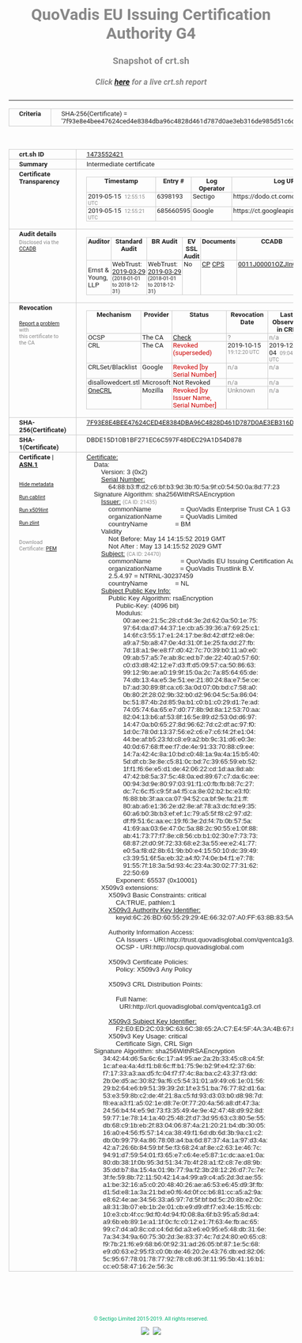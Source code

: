 # QuoVadis EU Issuing Certification Authority G4
### Snapshot of crt.sh
##### Click [here](https://crt.sh/?q=7F93E8E4BEE47624CED4E8384DBA96C4828D461D787D0AE3EB316DE985D51C6C) for a live crt.sh report

---
<!DOCTYPE HTML PUBLIC "-//W3C//DTD HTML 4.0 Transitional//EN">
<HTML>
<HEAD>
  <META http-equiv="Content-Type" content="text/html; charset=UTF-8">
  <TITLE>crt.sh | 7f93e8e4bee47624ced4e8384dba96c4828d461d787d0ae3eb316de985d51c6c</TITLE>
  <META name="description" content="Free CT Log Certificate Search Tool from Sectigo (formerly Comodo CA)">
  <META name="keywords" content="crt.sh, CT, Certificate Transparency, Certificate Search, SSL Certificate, Sectigo, Comodo CA">
  <LINK href="//fonts.googleapis.com/css?family=Roboto+Mono|Roboto:400,400i,700,700i" rel="stylesheet">
  <STYLE type="text/css">
    a {
      white-space: nowrap;
    }
    body {
      color: #888888;
      font: 12pt Roboto, sans-serif;
      padding-top: 10px;
      text-align: center
    }
    form {
      margin: 0px
    }
    span {
      border-radius: 10px
    }
    span.heading {
      color: #888888;
      font: 12pt Roboto, sans-serif
    }
    span.title {
      background-color: #00B373;
      color: #FFFFFF;
      font: bold 18pt Roboto, sans-serif;
      padding: 0px 5px
    }
    span.text {
      color: #888888;
      font: 10pt Roboto, sans-serif
    }
    span.whiteongrey {
      background-color: #D9D9D6;
      color: #FFFFFF;
      font: bold 18pt Roboto, sans-serif;
      padding: 0px 5px
    }
    table {
      border-collapse: collapse;
      color: #222222;
      font: 10pt Roboto, sans-serif;
      margin-left: auto;
      margin-right: auto
    }
    table.options {
      border: none;
      margin-left: 10px
    }
    td, th {
      border: 1px solid #CCCCCC;
      padding: 0px 2px;
      text-align: left;
      vertical-align: top
    }
    td.outer, th.outer {
      border: 1px solid #CCCCCC;
      padding: 2px 20px;
      text-align: left
    }
    th.heading {
      color: #888888;
      font: bold italic 12pt Roboto, sans-serif;
      padding: 20px 0px 0px;
      text-align: center
    }
    th.options, td.options {
      border: none;
      vertical-align: middle
    }
    td.text {
      font: 10pt "Roboto Mono", sans-serif;
      padding: 2px 20px
    }
    td.heading {
      border: none;
      color: #888888;
      font: 12pt Roboto, sans-serif;
      padding-top: 20px;
      text-align: center
    }
    table.lint td, th {
      text-align: center
    }
    .button {
      background-color: #00B373;
      border-radius: 10px;
      color: #FFFFFF;
      font: bold 13pt Roboto, sans-serif
    }
    .copyright {
      font: 8pt Roboto, sans-serif;
      color: #00B373
    }
    .input {
      border: 1px solid #888888;
      font-weight: bold;
      text-align: center
    }
    .small {
      font: 8pt Roboto, sans-serif;
      color: #888888
    }
    .error {
      background-color: #FFDFDF;
      color: #CC0000;
      font-weight: bold
    }
    .fatal {
      background-color: #0000AA;
      color: #FFFFFF;
      font-weight: bold
    }
    .notice {
      background-color: #FFFFDF;
      color: #606000
    }
    .warning {
      background-color: #FFEFDF;
      color: #DF6000
    }
  </STYLE>
</HEAD>
<BODY>

<TABLE>
  <TR>
    <TH class="outer">Criteria</TH>
    <TD class="outer">SHA-256(Certificate) = '7f93e8e4bee47624ced4e8384dba96c4828d461d787d0ae3eb316de985d51c6c'</TD>
  </TR>
</TABLE>
<BR>
<TABLE>
  <TR>
    <TH class="outer">crt.sh ID</TH>
    <TD class="outer"><A href="?id=1473552421">1473552421</A></TD>
  </TR>
  <TR>
    <TH class="outer">Summary</TH>
    <TD class="outer">Intermediate certificate</TD>
  </TR>
  <TR>
    <TH class="outer">Certificate<BR>Transparency</TH>
    <TD class="outer">
<TABLE class="options" style="margin-left:0px">
  <TR>
    <TH>Timestamp</TH>
    <TH>Entry #</TH>
    <TH>Log Operator</TH>
    <TH>Log URL</TH>
  </TR>
  <TR>
    <TD>2019-05-15&nbsp; <FONT class="small">12:55:15 UTC</FONT></TD>
    <TD>6398193</TD>
    <TD>Sectigo</TD>
    <TD>https://dodo.ct.comodo.com</TD>
  </TR>
  <TR>
    <TD>2019-05-15&nbsp; <FONT class="small">12:55:21 UTC</FONT></TD>
    <TD>685660595</TD>
    <TD>Google</TD>
    <TD>https://ct.googleapis.com/rocketeer</TD>
  </TR>
</TABLE>
    </TD>
  </TR>
  <TR>
    <TH class="outer">Audit details<BR>
      <DIV class="small" style="padding-top:3px">Disclosed via the
        <A href="//ccadb-public.secure.force.com/mozilla/PublicAllIntermediateCerts" target="_blank">CCADB</A></DIV>
    </TH>
    <TD class="outer">
<TABLE class="options" style="margin-left:0px">
  <TR>
    <TH>Auditor</TH>
    <TH>Standard Audit</TH>
    <TH>BR Audit</TH>
    <TH>EV SSL Audit</TH>
    <TH>Documents</TH>
    <TH>CCADB</TH>
    <TH>Root Owner / Certificate</TH>
  </TR>
  <TR>
    <TD style="vertical-align:middle">Ernst & Young, LLP</TD>
    <TD>WebTrust:
      <A href="https://www.cpacanada.ca/generichandlers/CPACHandler.ashx?attachmentid=227627" target="_blank">2019-03-29</A>
      <BR><FONT style="font-size:8pt">(2018-01-01 to 2018-12-31)</FONT></TD>
    <TD>WebTrust:
      <A href="https://www.cpacanada.ca/generichandlers/CPACHandler.ashx?attachmentid=227628" target="_blank">2019-03-29</A>
      <BR><FONT style="font-size:8pt">(2018-01-01 to 2018-12-31)</FONT></TD>
    <TD>No    <TD>
      <A href="https://www.quovadisglobal.com/~/media/Files/Repository/QV_RCA1_RCA3_CPCPS_V4_25.ashx" target="blank">CP</A>
      <A href="https://www.quovadisglobal.com/~/media/Files/Repository/QV_RCA2_CPCPS_v2.5.ashx" target="blank">CPS</A>
    </TD>
    <TD><A href="//ccadb.force.com/0011J00001OZJInQAP" target="_blank">0011J00001OZJInQAP</A></TD>
    <TD><A href="/?id=8564337">QuoVadis</A></TD>
  </TR>
</TABLE>
    </TD>
  </TR>
  <TR>
    <TH class="outer">Revocation<BR><BR>
      <DIV class="small" style="padding-top:3px"><A href="?id=1473552421&opt=problemreporting">Report a problem</A> with<BR>this certificate to the CA</DIV></TH>
    <TD class="outer">
      <TABLE class="options" style="margin-left:0px">
        <TR>
          <TH>Mechanism</TH>
          <TH>Provider</TH>
          <TH>Status</TH>
          <TH>Revocation Date</TH>
          <TH>Last Observed in CRL</TH>
          <TH>Last Checked <SPAN style="color:#CC0000;vertical-align:middle;font-size:70%;font-weight:normal">(Error)</SPAN></TH>
        </TR>
        <TR>
          <TD>OCSP</TD>
          <TD>The CA</TD>
          <TD><A href="?id=1473552421&opt=ocsp">Check</A></TD>
          <TD><SPAN style="color:#888888">?</SPAN></TD>
          <TD><SPAN style="color:#888888">n/a</SPAN></TD>
          <TD><SPAN style="color:#888888">?</SPAN></TD>
        </TR>
        <TR>
          <TD>CRL</TD>
          <TD>The CA</TD>
          <TD><SPAN style="color:#CC0000">Revoked (superseded)</SPAN></TD><TD>2019-10-15&nbsp; <FONT class="small">19:12:20 UTC</FONT></TD><TD>2019-12-04&nbsp; <FONT class="small">09:04:49 UTC</FONT></TD><TD>2019-12-04&nbsp; <FONT class="small">17:05:19 UTC</FONT></TD>
        </TR>
        <TR>
          <TD>CRLSet/Blacklist</TD>
          <TD>Google</TD>
          <TD><SPAN style="color:#CC0000">Revoked [by Serial Number]</SPAN></TD>
          <TD><SPAN style="color:#888888">n/a</SPAN></TD>
          <TD><SPAN style="color:#888888">n/a</SPAN></TD>
          <TD><SPAN style="color:#888888">n/a</SPAN></TD>
        </TR>
        <TR>
          <TD>disallowedcert.stl</TD>
          <TD>Microsoft</TD>
          <TD>Not Revoked</TD>
          <TD><SPAN style="color:#888888">n/a</SPAN></TD>
          <TD><SPAN style="color:#888888">n/a</SPAN></TD>
          <TD><SPAN style="color:#888888">n/a</SPAN></TD>
        </TR>
        <TR>
          <TD><A href="/mozilla-onecrl" target="_blank">OneCRL</A></TD>
          <TD>Mozilla</TD>
          <TD><SPAN style="color:#CC0000">Revoked [by Issuer Name, Serial Number]</SPAN></TD><TD><SPAN style="color:#888888">Unknown</SPAN></TD>
          <TD><SPAN style="color:#888888">n/a</SPAN></TD>
          <TD><SPAN style="color:#888888">n/a</SPAN></TD>
        </TR>
      </TABLE>
    </TD>
  </TR>
  <TR>
    <TH class="outer">SHA-256(Certificate)</TH>
    <TD class="outer"><A href="//censys.io/certificates/7f93e8e4bee47624ced4e8384dba96c4828d461d787d0ae3eb316de985d51c6c">7F93E8E4BEE47624CED4E8384DBA96C4828D461D787D0AE3EB316DE985D51C6C</A></TD>
  </TR>
  <TR>
    <TH class="outer">SHA-1(Certificate)</TH>
    <TD class="outer">DBDE15D10B1BF271EC6C597F48DEC29A1D54D878</TD>
  </TR>
  <TR>
    <TH class="outer">Certificate | <A href="?asn1=1473552421">ASN.1</A>
      <SPAN class="small"><BR>
      <BR><BR><A href="?id=1473552421&opt=nometadata">Hide metadata</A>
      <BR><BR><A href="?id=1473552421&opt=cablint">Run cablint</A>
      <BR><BR><A href="?id=1473552421&opt=x509lint">Run x509lint</A>
      <BR><BR><A href="?id=1473552421&opt=zlint">Run zlint</A>
      <BR><BR><BR>Download Certificate: <A href="?d=1473552421">PEM</A>
      </SPAN>
    </TH>
    <TD class="text"><A href="?d=1473552421">Certificate:</A><BR>&nbsp;&nbsp;&nbsp;&nbsp;Data:<BR>&nbsp;&nbsp;&nbsp;&nbsp;&nbsp;&nbsp;&nbsp;&nbsp;Version:&nbsp;3&nbsp;(0x2)<BR>&nbsp;&nbsp;&nbsp;&nbsp;&nbsp;&nbsp;&nbsp;&nbsp;<A href="?serial=6488b3ffd2c6bfb39d3bf05a9fc054500a8d7723">Serial&nbsp;Number:</A><BR>&nbsp;&nbsp;&nbsp;&nbsp;&nbsp;&nbsp;&nbsp;&nbsp;&nbsp;&nbsp;&nbsp;&nbsp;64:88:b3:ff:d2:c6:bf:b3:9d:3b:f0:5a:9f:c0:54:50:0a:8d:77:23<BR>&nbsp;&nbsp;&nbsp;&nbsp;Signature&nbsp;Algorithm:&nbsp;sha256WithRSAEncryption<BR>&nbsp;&nbsp;&nbsp;&nbsp;&nbsp;&nbsp;&nbsp;&nbsp;<A href="?caid=21435">Issuer:</A> <SPAN class="small">(CA ID: 21435)</SPAN><BR>&nbsp;&nbsp;&nbsp;&nbsp;&nbsp;&nbsp;&nbsp;&nbsp;&nbsp;&nbsp;&nbsp;&nbsp;commonName&nbsp;&nbsp;&nbsp;&nbsp;&nbsp;&nbsp;&nbsp;&nbsp;&nbsp;&nbsp;&nbsp;&nbsp;&nbsp;&nbsp;&nbsp;&nbsp;=&nbsp;QuoVadis&nbsp;Enterprise&nbsp;Trust&nbsp;CA&nbsp;1&nbsp;G3<BR>&nbsp;&nbsp;&nbsp;&nbsp;&nbsp;&nbsp;&nbsp;&nbsp;&nbsp;&nbsp;&nbsp;&nbsp;organizationName&nbsp;&nbsp;&nbsp;&nbsp;&nbsp;&nbsp;&nbsp;&nbsp;&nbsp;&nbsp;=&nbsp;QuoVadis&nbsp;Limited<BR>&nbsp;&nbsp;&nbsp;&nbsp;&nbsp;&nbsp;&nbsp;&nbsp;&nbsp;&nbsp;&nbsp;&nbsp;countryName&nbsp;&nbsp;&nbsp;&nbsp;&nbsp;&nbsp;&nbsp;&nbsp;&nbsp;&nbsp;&nbsp;&nbsp;&nbsp;&nbsp;&nbsp;=&nbsp;BM<BR>&nbsp;&nbsp;&nbsp;&nbsp;&nbsp;&nbsp;&nbsp;&nbsp;Validity<BR>&nbsp;&nbsp;&nbsp;&nbsp;&nbsp;&nbsp;&nbsp;&nbsp;&nbsp;&nbsp;&nbsp;&nbsp;Not&nbsp;Before:&nbsp;May&nbsp;14&nbsp;14:15:52&nbsp;2019&nbsp;GMT<BR>&nbsp;&nbsp;&nbsp;&nbsp;&nbsp;&nbsp;&nbsp;&nbsp;&nbsp;&nbsp;&nbsp;&nbsp;Not&nbsp;After&nbsp;:&nbsp;May&nbsp;13&nbsp;14:15:52&nbsp;2029&nbsp;GMT<BR>&nbsp;&nbsp;&nbsp;&nbsp;&nbsp;&nbsp;&nbsp;&nbsp;<A href="?caid=24470">Subject:</A> <SPAN class="small">(CA ID: 24470)</SPAN><BR>&nbsp;&nbsp;&nbsp;&nbsp;&nbsp;&nbsp;&nbsp;&nbsp;&nbsp;&nbsp;&nbsp;&nbsp;commonName&nbsp;&nbsp;&nbsp;&nbsp;&nbsp;&nbsp;&nbsp;&nbsp;&nbsp;&nbsp;&nbsp;&nbsp;&nbsp;&nbsp;&nbsp;&nbsp;=&nbsp;QuoVadis&nbsp;EU&nbsp;Issuing&nbsp;Certification&nbsp;Authority&nbsp;G4<BR>&nbsp;&nbsp;&nbsp;&nbsp;&nbsp;&nbsp;&nbsp;&nbsp;&nbsp;&nbsp;&nbsp;&nbsp;organizationName&nbsp;&nbsp;&nbsp;&nbsp;&nbsp;&nbsp;&nbsp;&nbsp;&nbsp;&nbsp;=&nbsp;QuoVadis&nbsp;Trustlink&nbsp;B.V.<BR>&nbsp;&nbsp;&nbsp;&nbsp;&nbsp;&nbsp;&nbsp;&nbsp;&nbsp;&nbsp;&nbsp;&nbsp;2.5.4.97&nbsp;=&nbsp;NTRNL-30237459<BR>&nbsp;&nbsp;&nbsp;&nbsp;&nbsp;&nbsp;&nbsp;&nbsp;&nbsp;&nbsp;&nbsp;&nbsp;countryName&nbsp;&nbsp;&nbsp;&nbsp;&nbsp;&nbsp;&nbsp;&nbsp;&nbsp;&nbsp;&nbsp;&nbsp;&nbsp;&nbsp;&nbsp;=&nbsp;NL<BR>&nbsp;&nbsp;&nbsp;&nbsp;&nbsp;&nbsp;&nbsp;&nbsp;<A href="?spkisha256=37837317bcdb1d42c5922dc24bc3ce8559d456f9c434eb3b7103bffef1ac5772">Subject&nbsp;Public&nbsp;Key&nbsp;Info:</A><BR>&nbsp;&nbsp;&nbsp;&nbsp;&nbsp;&nbsp;&nbsp;&nbsp;&nbsp;&nbsp;&nbsp;&nbsp;Public&nbsp;Key&nbsp;Algorithm:&nbsp;rsaEncryption<BR>&nbsp;&nbsp;&nbsp;&nbsp;&nbsp;&nbsp;&nbsp;&nbsp;&nbsp;&nbsp;&nbsp;&nbsp;&nbsp;&nbsp;&nbsp;&nbsp;Public-Key:&nbsp;(4096&nbsp;bit)<BR>&nbsp;&nbsp;&nbsp;&nbsp;&nbsp;&nbsp;&nbsp;&nbsp;&nbsp;&nbsp;&nbsp;&nbsp;&nbsp;&nbsp;&nbsp;&nbsp;Modulus:<BR>&nbsp;&nbsp;&nbsp;&nbsp;&nbsp;&nbsp;&nbsp;&nbsp;&nbsp;&nbsp;&nbsp;&nbsp;&nbsp;&nbsp;&nbsp;&nbsp;&nbsp;&nbsp;&nbsp;&nbsp;00:ae:ee:21:5c:28:cf:d4:3e:2d:62:0a:50:1e:75:<BR>&nbsp;&nbsp;&nbsp;&nbsp;&nbsp;&nbsp;&nbsp;&nbsp;&nbsp;&nbsp;&nbsp;&nbsp;&nbsp;&nbsp;&nbsp;&nbsp;&nbsp;&nbsp;&nbsp;&nbsp;97:64:da:d7:44:37:1e:cb:a5:39:36:a7:69:25:c1:<BR>&nbsp;&nbsp;&nbsp;&nbsp;&nbsp;&nbsp;&nbsp;&nbsp;&nbsp;&nbsp;&nbsp;&nbsp;&nbsp;&nbsp;&nbsp;&nbsp;&nbsp;&nbsp;&nbsp;&nbsp;14:6f:c3:55:17:e1:24:17:be:8d:42:df:f2:e8:0e:<BR>&nbsp;&nbsp;&nbsp;&nbsp;&nbsp;&nbsp;&nbsp;&nbsp;&nbsp;&nbsp;&nbsp;&nbsp;&nbsp;&nbsp;&nbsp;&nbsp;&nbsp;&nbsp;&nbsp;&nbsp;a9:a7:5b:a8:47:0e:4d:31:0f:1e:25:fa:dd:27:fb:<BR>&nbsp;&nbsp;&nbsp;&nbsp;&nbsp;&nbsp;&nbsp;&nbsp;&nbsp;&nbsp;&nbsp;&nbsp;&nbsp;&nbsp;&nbsp;&nbsp;&nbsp;&nbsp;&nbsp;&nbsp;7d:18:a1:9e:e8:f7:d0:42:7c:70:39:b0:11:a0:e0:<BR>&nbsp;&nbsp;&nbsp;&nbsp;&nbsp;&nbsp;&nbsp;&nbsp;&nbsp;&nbsp;&nbsp;&nbsp;&nbsp;&nbsp;&nbsp;&nbsp;&nbsp;&nbsp;&nbsp;&nbsp;09:ab:57:a5:7e:ab:8c:ed:b7:de:22:40:a0:57:60:<BR>&nbsp;&nbsp;&nbsp;&nbsp;&nbsp;&nbsp;&nbsp;&nbsp;&nbsp;&nbsp;&nbsp;&nbsp;&nbsp;&nbsp;&nbsp;&nbsp;&nbsp;&nbsp;&nbsp;&nbsp;c0:d3:d8:42:12:e7:d3:ff:d5:09:57:ca:50:86:63:<BR>&nbsp;&nbsp;&nbsp;&nbsp;&nbsp;&nbsp;&nbsp;&nbsp;&nbsp;&nbsp;&nbsp;&nbsp;&nbsp;&nbsp;&nbsp;&nbsp;&nbsp;&nbsp;&nbsp;&nbsp;99:12:9b:ae:a0:19:9f:15:0a:2c:7a:85:64:65:de:<BR>&nbsp;&nbsp;&nbsp;&nbsp;&nbsp;&nbsp;&nbsp;&nbsp;&nbsp;&nbsp;&nbsp;&nbsp;&nbsp;&nbsp;&nbsp;&nbsp;&nbsp;&nbsp;&nbsp;&nbsp;74:db:13:4a:e5:3e:51:ee:21:80:24:8a:e7:5e:ce:<BR>&nbsp;&nbsp;&nbsp;&nbsp;&nbsp;&nbsp;&nbsp;&nbsp;&nbsp;&nbsp;&nbsp;&nbsp;&nbsp;&nbsp;&nbsp;&nbsp;&nbsp;&nbsp;&nbsp;&nbsp;b7:ad:30:89:8f:ca:c6:3a:0d:07:0b:bd:c7:58:a0:<BR>&nbsp;&nbsp;&nbsp;&nbsp;&nbsp;&nbsp;&nbsp;&nbsp;&nbsp;&nbsp;&nbsp;&nbsp;&nbsp;&nbsp;&nbsp;&nbsp;&nbsp;&nbsp;&nbsp;&nbsp;0b:80:2f:28:02:9b:32:b0:d2:96:04:5c:5a:86:04:<BR>&nbsp;&nbsp;&nbsp;&nbsp;&nbsp;&nbsp;&nbsp;&nbsp;&nbsp;&nbsp;&nbsp;&nbsp;&nbsp;&nbsp;&nbsp;&nbsp;&nbsp;&nbsp;&nbsp;&nbsp;bc:51:87:4b:2d:85:9a:b1:c0:b1:c0:29:d1:7e:ad:<BR>&nbsp;&nbsp;&nbsp;&nbsp;&nbsp;&nbsp;&nbsp;&nbsp;&nbsp;&nbsp;&nbsp;&nbsp;&nbsp;&nbsp;&nbsp;&nbsp;&nbsp;&nbsp;&nbsp;&nbsp;74:05:74:6a:65:e7:d0:77:8b:9d:8a:12:53:70:aa:<BR>&nbsp;&nbsp;&nbsp;&nbsp;&nbsp;&nbsp;&nbsp;&nbsp;&nbsp;&nbsp;&nbsp;&nbsp;&nbsp;&nbsp;&nbsp;&nbsp;&nbsp;&nbsp;&nbsp;&nbsp;82:04:13:b6:af:53:8f:16:5e:89:d2:53:0d:d6:97:<BR>&nbsp;&nbsp;&nbsp;&nbsp;&nbsp;&nbsp;&nbsp;&nbsp;&nbsp;&nbsp;&nbsp;&nbsp;&nbsp;&nbsp;&nbsp;&nbsp;&nbsp;&nbsp;&nbsp;&nbsp;14:47:0a:b0:65:27:8d:96:62:7d:c2:df:ac:97:f0:<BR>&nbsp;&nbsp;&nbsp;&nbsp;&nbsp;&nbsp;&nbsp;&nbsp;&nbsp;&nbsp;&nbsp;&nbsp;&nbsp;&nbsp;&nbsp;&nbsp;&nbsp;&nbsp;&nbsp;&nbsp;1d:0c:78:0d:13:37:56:e2:c6:e7:c6:f4:2f:e1:04:<BR>&nbsp;&nbsp;&nbsp;&nbsp;&nbsp;&nbsp;&nbsp;&nbsp;&nbsp;&nbsp;&nbsp;&nbsp;&nbsp;&nbsp;&nbsp;&nbsp;&nbsp;&nbsp;&nbsp;&nbsp;44:be:af:b5:23:fd:c8:e9:a2:bb:9c:31:d6:e0:3e:<BR>&nbsp;&nbsp;&nbsp;&nbsp;&nbsp;&nbsp;&nbsp;&nbsp;&nbsp;&nbsp;&nbsp;&nbsp;&nbsp;&nbsp;&nbsp;&nbsp;&nbsp;&nbsp;&nbsp;&nbsp;40:0d:67:68:ff:ee:f7:de:4e:91:33:70:88:c9:ee:<BR>&nbsp;&nbsp;&nbsp;&nbsp;&nbsp;&nbsp;&nbsp;&nbsp;&nbsp;&nbsp;&nbsp;&nbsp;&nbsp;&nbsp;&nbsp;&nbsp;&nbsp;&nbsp;&nbsp;&nbsp;14:7a:42:4c:8a:10:bd:c0:48:1a:9a:4a:15:b5:40:<BR>&nbsp;&nbsp;&nbsp;&nbsp;&nbsp;&nbsp;&nbsp;&nbsp;&nbsp;&nbsp;&nbsp;&nbsp;&nbsp;&nbsp;&nbsp;&nbsp;&nbsp;&nbsp;&nbsp;&nbsp;5d:df:cb:3e:8e:c5:81:0c:bd:7c:39:65:59:eb:52:<BR>&nbsp;&nbsp;&nbsp;&nbsp;&nbsp;&nbsp;&nbsp;&nbsp;&nbsp;&nbsp;&nbsp;&nbsp;&nbsp;&nbsp;&nbsp;&nbsp;&nbsp;&nbsp;&nbsp;&nbsp;1f:f1:f6:6e:e5:d1:de:42:06:22:cd:1d:aa:8d:ab:<BR>&nbsp;&nbsp;&nbsp;&nbsp;&nbsp;&nbsp;&nbsp;&nbsp;&nbsp;&nbsp;&nbsp;&nbsp;&nbsp;&nbsp;&nbsp;&nbsp;&nbsp;&nbsp;&nbsp;&nbsp;47:42:b8:5a:37:5c:48:0a:ed:89:67:c7:da:6c:ee:<BR>&nbsp;&nbsp;&nbsp;&nbsp;&nbsp;&nbsp;&nbsp;&nbsp;&nbsp;&nbsp;&nbsp;&nbsp;&nbsp;&nbsp;&nbsp;&nbsp;&nbsp;&nbsp;&nbsp;&nbsp;00:94:3d:9e:80:97:03:91:f1:c0:fb:fb:b8:7c:27:<BR>&nbsp;&nbsp;&nbsp;&nbsp;&nbsp;&nbsp;&nbsp;&nbsp;&nbsp;&nbsp;&nbsp;&nbsp;&nbsp;&nbsp;&nbsp;&nbsp;&nbsp;&nbsp;&nbsp;&nbsp;dc:7c:6c:f5:c9:5f:a4:f5:ca:8e:02:b2:bc:e3:f0:<BR>&nbsp;&nbsp;&nbsp;&nbsp;&nbsp;&nbsp;&nbsp;&nbsp;&nbsp;&nbsp;&nbsp;&nbsp;&nbsp;&nbsp;&nbsp;&nbsp;&nbsp;&nbsp;&nbsp;&nbsp;f6:88:bb:3f:aa:ca:07:94:52:ca:bf:9e:fa:21:ff:<BR>&nbsp;&nbsp;&nbsp;&nbsp;&nbsp;&nbsp;&nbsp;&nbsp;&nbsp;&nbsp;&nbsp;&nbsp;&nbsp;&nbsp;&nbsp;&nbsp;&nbsp;&nbsp;&nbsp;&nbsp;80:ab:a6:e1:36:2e:d2:8e:af:78:a3:dc:fd:e9:35:<BR>&nbsp;&nbsp;&nbsp;&nbsp;&nbsp;&nbsp;&nbsp;&nbsp;&nbsp;&nbsp;&nbsp;&nbsp;&nbsp;&nbsp;&nbsp;&nbsp;&nbsp;&nbsp;&nbsp;&nbsp;60:a6:b0:3b:b3:ef:ef:1c:79:a5:5f:f8:c2:97:d2:<BR>&nbsp;&nbsp;&nbsp;&nbsp;&nbsp;&nbsp;&nbsp;&nbsp;&nbsp;&nbsp;&nbsp;&nbsp;&nbsp;&nbsp;&nbsp;&nbsp;&nbsp;&nbsp;&nbsp;&nbsp;df:f9:51:6c:aa:ec:19:f6:3e:2d:f4:7b:0b:57:5a:<BR>&nbsp;&nbsp;&nbsp;&nbsp;&nbsp;&nbsp;&nbsp;&nbsp;&nbsp;&nbsp;&nbsp;&nbsp;&nbsp;&nbsp;&nbsp;&nbsp;&nbsp;&nbsp;&nbsp;&nbsp;41:69:aa:03:6e:47:0c:5a:88:2c:90:55:e1:0f:88:<BR>&nbsp;&nbsp;&nbsp;&nbsp;&nbsp;&nbsp;&nbsp;&nbsp;&nbsp;&nbsp;&nbsp;&nbsp;&nbsp;&nbsp;&nbsp;&nbsp;&nbsp;&nbsp;&nbsp;&nbsp;ab:41:73:77:f7:8e:c8:56:cb:b1:02:30:e7:73:73:<BR>&nbsp;&nbsp;&nbsp;&nbsp;&nbsp;&nbsp;&nbsp;&nbsp;&nbsp;&nbsp;&nbsp;&nbsp;&nbsp;&nbsp;&nbsp;&nbsp;&nbsp;&nbsp;&nbsp;&nbsp;68:87:2f:d0:9f:72:33:68:e2:3a:55:ee:e2:41:77:<BR>&nbsp;&nbsp;&nbsp;&nbsp;&nbsp;&nbsp;&nbsp;&nbsp;&nbsp;&nbsp;&nbsp;&nbsp;&nbsp;&nbsp;&nbsp;&nbsp;&nbsp;&nbsp;&nbsp;&nbsp;e0:5a:f8:d2:8b:61:9b:b0:e4:15:50:10:dc:39:49:<BR>&nbsp;&nbsp;&nbsp;&nbsp;&nbsp;&nbsp;&nbsp;&nbsp;&nbsp;&nbsp;&nbsp;&nbsp;&nbsp;&nbsp;&nbsp;&nbsp;&nbsp;&nbsp;&nbsp;&nbsp;c3:39:51:6f:5a:eb:32:a4:f0:74:0e:b4:f1:e7:78:<BR>&nbsp;&nbsp;&nbsp;&nbsp;&nbsp;&nbsp;&nbsp;&nbsp;&nbsp;&nbsp;&nbsp;&nbsp;&nbsp;&nbsp;&nbsp;&nbsp;&nbsp;&nbsp;&nbsp;&nbsp;91:55:7f:18:3a:5d:93:4c:23:4a:30:02:77:31:62:<BR>&nbsp;&nbsp;&nbsp;&nbsp;&nbsp;&nbsp;&nbsp;&nbsp;&nbsp;&nbsp;&nbsp;&nbsp;&nbsp;&nbsp;&nbsp;&nbsp;&nbsp;&nbsp;&nbsp;&nbsp;22:50:69<BR>&nbsp;&nbsp;&nbsp;&nbsp;&nbsp;&nbsp;&nbsp;&nbsp;&nbsp;&nbsp;&nbsp;&nbsp;&nbsp;&nbsp;&nbsp;&nbsp;Exponent:&nbsp;65537&nbsp;(0x10001)<BR>&nbsp;&nbsp;&nbsp;&nbsp;&nbsp;&nbsp;&nbsp;&nbsp;X509v3&nbsp;extensions:<BR>&nbsp;&nbsp;&nbsp;&nbsp;&nbsp;&nbsp;&nbsp;&nbsp;&nbsp;&nbsp;&nbsp;&nbsp;X509v3&nbsp;Basic&nbsp;Constraints:&nbsp;critical<BR>&nbsp;&nbsp;&nbsp;&nbsp;&nbsp;&nbsp;&nbsp;&nbsp;&nbsp;&nbsp;&nbsp;&nbsp;&nbsp;&nbsp;&nbsp;&nbsp;CA:TRUE,&nbsp;pathlen:1<BR>&nbsp;&nbsp;&nbsp;&nbsp;&nbsp;&nbsp;&nbsp;&nbsp;&nbsp;&nbsp;&nbsp;&nbsp;<A href="?ski=6c26bd605529294e663207a0ff638b835a4b34c6">X509v3&nbsp;Authority&nbsp;Key&nbsp;Identifier:</A><BR>&nbsp;&nbsp;&nbsp;&nbsp;&nbsp;&nbsp;&nbsp;&nbsp;&nbsp;&nbsp;&nbsp;&nbsp;&nbsp;&nbsp;&nbsp;&nbsp;keyid:6C:26:BD:60:55:29:29:4E:66:32:07:A0:FF:63:8B:83:5A:4B:34:C6<BR><BR>&nbsp;&nbsp;&nbsp;&nbsp;&nbsp;&nbsp;&nbsp;&nbsp;&nbsp;&nbsp;&nbsp;&nbsp;Authority&nbsp;Information&nbsp;Access:&nbsp;<BR>&nbsp;&nbsp;&nbsp;&nbsp;&nbsp;&nbsp;&nbsp;&nbsp;&nbsp;&nbsp;&nbsp;&nbsp;&nbsp;&nbsp;&nbsp;&nbsp;CA&nbsp;Issuers&nbsp;-&nbsp;URI:http://trust.quovadisglobal.com/qventca1g3.crt<BR>&nbsp;&nbsp;&nbsp;&nbsp;&nbsp;&nbsp;&nbsp;&nbsp;&nbsp;&nbsp;&nbsp;&nbsp;&nbsp;&nbsp;&nbsp;&nbsp;OCSP&nbsp;-&nbsp;URI:http://ocsp.quovadisglobal.com<BR><BR>&nbsp;&nbsp;&nbsp;&nbsp;&nbsp;&nbsp;&nbsp;&nbsp;&nbsp;&nbsp;&nbsp;&nbsp;X509v3&nbsp;Certificate&nbsp;Policies:&nbsp;<BR>&nbsp;&nbsp;&nbsp;&nbsp;&nbsp;&nbsp;&nbsp;&nbsp;&nbsp;&nbsp;&nbsp;&nbsp;&nbsp;&nbsp;&nbsp;&nbsp;Policy:&nbsp;X509v3&nbsp;Any&nbsp;Policy<BR><BR>&nbsp;&nbsp;&nbsp;&nbsp;&nbsp;&nbsp;&nbsp;&nbsp;&nbsp;&nbsp;&nbsp;&nbsp;X509v3&nbsp;CRL&nbsp;Distribution&nbsp;Points:&nbsp;<BR><BR>&nbsp;&nbsp;&nbsp;&nbsp;&nbsp;&nbsp;&nbsp;&nbsp;&nbsp;&nbsp;&nbsp;&nbsp;&nbsp;&nbsp;&nbsp;&nbsp;Full&nbsp;Name:<BR>&nbsp;&nbsp;&nbsp;&nbsp;&nbsp;&nbsp;&nbsp;&nbsp;&nbsp;&nbsp;&nbsp;&nbsp;&nbsp;&nbsp;&nbsp;&nbsp;&nbsp;&nbsp;URI:http://crl.quovadisglobal.com/qventca1g3.crl<BR><BR>&nbsp;&nbsp;&nbsp;&nbsp;&nbsp;&nbsp;&nbsp;&nbsp;&nbsp;&nbsp;&nbsp;&nbsp;<A href="?ski=f2e0ed2c039c636c38652ac7e45f4a3a4b678d88">X509v3&nbsp;Subject&nbsp;Key&nbsp;Identifier:</A><BR>&nbsp;&nbsp;&nbsp;&nbsp;&nbsp;&nbsp;&nbsp;&nbsp;&nbsp;&nbsp;&nbsp;&nbsp;&nbsp;&nbsp;&nbsp;&nbsp;F2:E0:ED:2C:03:9C:63:6C:38:65:2A:C7:E4:5F:4A:3A:4B:67:8D:88<BR>&nbsp;&nbsp;&nbsp;&nbsp;&nbsp;&nbsp;&nbsp;&nbsp;&nbsp;&nbsp;&nbsp;&nbsp;X509v3&nbsp;Key&nbsp;Usage:&nbsp;critical<BR>&nbsp;&nbsp;&nbsp;&nbsp;&nbsp;&nbsp;&nbsp;&nbsp;&nbsp;&nbsp;&nbsp;&nbsp;&nbsp;&nbsp;&nbsp;&nbsp;Certificate&nbsp;Sign,&nbsp;CRL&nbsp;Sign<BR>&nbsp;&nbsp;&nbsp;&nbsp;Signature&nbsp;Algorithm:&nbsp;sha256WithRSAEncryption<BR>&nbsp;&nbsp;&nbsp;&nbsp;&nbsp;&nbsp;&nbsp;&nbsp;&nbsp;34:42:44:d6:5a:6c:6c:17:a4:95:ae:2a:2b:33:45:c8:c4:5f:<BR>&nbsp;&nbsp;&nbsp;&nbsp;&nbsp;&nbsp;&nbsp;&nbsp;&nbsp;1c:af:ea:4a:4d:f1:b8:6c:ff:b1:75:9e:b2:9f:e4:f2:37:6b:<BR>&nbsp;&nbsp;&nbsp;&nbsp;&nbsp;&nbsp;&nbsp;&nbsp;&nbsp;f7:17:33:a3:aa:d5:fc:04:f7:f7:4c:8a:ba:c2:43:37:f3:dd:<BR>&nbsp;&nbsp;&nbsp;&nbsp;&nbsp;&nbsp;&nbsp;&nbsp;&nbsp;2b:0e:d5:ac:30:82:9a:f6:c5:54:31:01:a9:49:c6:1e:01:56:<BR>&nbsp;&nbsp;&nbsp;&nbsp;&nbsp;&nbsp;&nbsp;&nbsp;&nbsp;29:b2:64:e6:b9:51:39:39:2d:1f:e3:51:ba:76:77:82:d1:6a:<BR>&nbsp;&nbsp;&nbsp;&nbsp;&nbsp;&nbsp;&nbsp;&nbsp;&nbsp;53:e3:59:8b:c2:de:4f:21:8a:c5:fd:93:d3:03:b0:d8:98:7d:<BR>&nbsp;&nbsp;&nbsp;&nbsp;&nbsp;&nbsp;&nbsp;&nbsp;&nbsp;f8:ea:a3:f1:a5:02:1e:d8:7e:0f:77:20:4a:56:a8:df:47:3a:<BR>&nbsp;&nbsp;&nbsp;&nbsp;&nbsp;&nbsp;&nbsp;&nbsp;&nbsp;24:56:b4:f4:e5:9d:73:f3:35:49:4e:9e:42:47:48:d9:92:8d:<BR>&nbsp;&nbsp;&nbsp;&nbsp;&nbsp;&nbsp;&nbsp;&nbsp;&nbsp;59:77:1e:78:14:1a:40:25:48:2f:d7:3d:95:63:c3:80:5e:55:<BR>&nbsp;&nbsp;&nbsp;&nbsp;&nbsp;&nbsp;&nbsp;&nbsp;&nbsp;db:68:c9:1b:eb:2f:83:04:06:87:4a:21:20:21:b4:db:30:05:<BR>&nbsp;&nbsp;&nbsp;&nbsp;&nbsp;&nbsp;&nbsp;&nbsp;&nbsp;16:a0:e4:56:f5:57:14:ca:38:49:f1:6d:db:6d:3b:9a:c1:c2:<BR>&nbsp;&nbsp;&nbsp;&nbsp;&nbsp;&nbsp;&nbsp;&nbsp;&nbsp;db:0b:99:79:4a:86:78:08:a4:ba:6d:87:37:4a:1a:97:d3:4a:<BR>&nbsp;&nbsp;&nbsp;&nbsp;&nbsp;&nbsp;&nbsp;&nbsp;&nbsp;42:a7:26:6b:84:59:bf:5e:f3:68:24:af:8e:c2:63:1e:46:7c:<BR>&nbsp;&nbsp;&nbsp;&nbsp;&nbsp;&nbsp;&nbsp;&nbsp;&nbsp;94:91:d7:59:54:01:f3:65:e7:c6:4e:e5:87:1c:dc:aa:e1:0a:<BR>&nbsp;&nbsp;&nbsp;&nbsp;&nbsp;&nbsp;&nbsp;&nbsp;&nbsp;80:db:38:1f:0b:95:3d:51:34:7b:4f:28:a1:f2:c8:7e:d8:9b:<BR>&nbsp;&nbsp;&nbsp;&nbsp;&nbsp;&nbsp;&nbsp;&nbsp;&nbsp;35:dd:b7:8a:15:4a:01:9b:77:9a:f2:3b:28:12:26:d7:7c:7e:<BR>&nbsp;&nbsp;&nbsp;&nbsp;&nbsp;&nbsp;&nbsp;&nbsp;&nbsp;3f:fe:59:8b:72:11:50:42:14:a4:99:a9:c4:a5:2d:3d:ae:55:<BR>&nbsp;&nbsp;&nbsp;&nbsp;&nbsp;&nbsp;&nbsp;&nbsp;&nbsp;a1:be:32:16:a5:c0:20:48:40:26:ae:a6:53:e6:45:d9:3f:fb:<BR>&nbsp;&nbsp;&nbsp;&nbsp;&nbsp;&nbsp;&nbsp;&nbsp;&nbsp;d1:5d:e8:1a:3a:21:bd:e0:f6:4d:0f:cc:b6:81:cc:a5:a2:9a:<BR>&nbsp;&nbsp;&nbsp;&nbsp;&nbsp;&nbsp;&nbsp;&nbsp;&nbsp;e8:62:4e:ae:34:56:33:a6:97:7d:5f:bf:bd:5c:20:8b:e2:0c:<BR>&nbsp;&nbsp;&nbsp;&nbsp;&nbsp;&nbsp;&nbsp;&nbsp;&nbsp;a8:31:3b:07:eb:1b:2e:01:cb:e9:d9:df:f7:e3:4e:15:f6:cb:<BR>&nbsp;&nbsp;&nbsp;&nbsp;&nbsp;&nbsp;&nbsp;&nbsp;&nbsp;10:e3:cb:4f:cc:9d:f0:4d:94:f0:08:8a:6f:b3:95:a5:8d:a4:<BR>&nbsp;&nbsp;&nbsp;&nbsp;&nbsp;&nbsp;&nbsp;&nbsp;&nbsp;a9:6b:eb:89:1e:a1:1f:0c:fc:c0:12:e1:7f:63:4e:fb:ac:65:<BR>&nbsp;&nbsp;&nbsp;&nbsp;&nbsp;&nbsp;&nbsp;&nbsp;&nbsp;99:c7:d4:a0:8c:cd:c4:6d:6d:a3:e6:e0:95:e5:48:db:31:6e:<BR>&nbsp;&nbsp;&nbsp;&nbsp;&nbsp;&nbsp;&nbsp;&nbsp;&nbsp;7a:34:34:9a:60:75:30:2d:3e:83:37:4c:7d:24:80:e0:65:c8:<BR>&nbsp;&nbsp;&nbsp;&nbsp;&nbsp;&nbsp;&nbsp;&nbsp;&nbsp;f9:7b:21:f6:e9:68:b6:0f:92:31:ad:26:05:bf:87:1e:5c:68:<BR>&nbsp;&nbsp;&nbsp;&nbsp;&nbsp;&nbsp;&nbsp;&nbsp;&nbsp;e9:d0:63:e2:95:f3:c0:0b:de:46:20:2e:43:76:db:ed:82:06:<BR>&nbsp;&nbsp;&nbsp;&nbsp;&nbsp;&nbsp;&nbsp;&nbsp;&nbsp;5c:95:67:78:01:78:77:92:78:c8:d6:3f:11:95:5b:41:16:b1:<BR>&nbsp;&nbsp;&nbsp;&nbsp;&nbsp;&nbsp;&nbsp;&nbsp;&nbsp;cc:e0:58:47:16:2e:56:3c<BR>    </TD>
  </TR>
</TABLE>

  <BR><BR><BR>

  <P class="copyright">&copy; Sectigo Limited 2015-2019. All rights reserved.</P>
  <DIV>
    <A href="https://sectigo.com/"><IMG src="/sectigo_s.png"></A>
    &nbsp;<A href="https://github.com/crtsh"><IMG src="/GitHub-Mark-32px.png"></A>
  </DIV>
</BODY>
</HTML>
